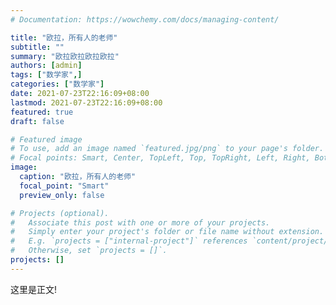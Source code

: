 ```yaml
---
# Documentation: https://wowchemy.com/docs/managing-content/

title: "欧拉，所有人的老师"
subtitle: ""
summary: "欧拉欧拉欧拉欧拉"
authors: [admin]
tags: ["数学家",]
categories: ["数学家"]
date: 2021-07-23T22:16:09+08:00
lastmod: 2021-07-23T22:16:09+08:00
featured: true
draft: false

# Featured image
# To use, add an image named `featured.jpg/png` to your page's folder.
# Focal points: Smart, Center, TopLeft, Top, TopRight, Left, Right, BottomLeft, Bottom, BottomRight.
image:
  caption: "欧拉，所有人的老师"
  focal_point: "Smart"
  preview_only: false

# Projects (optional).
#   Associate this post with one or more of your projects.
#   Simply enter your project's folder or file name without extension.
#   E.g. `projects = ["internal-project"]` references `content/project/deep-learning/index.md`.
#   Otherwise, set `projects = []`.
projects: []
---
```


这里是正文!